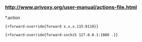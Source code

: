 
### http://www.privoxy.org/user-manual/actions-file.html

*.action

    {+forward-override{forward x.x.x.115:8118}}

    {+forward-override{forward-socks5 127.0.0.1:1080 .}}

